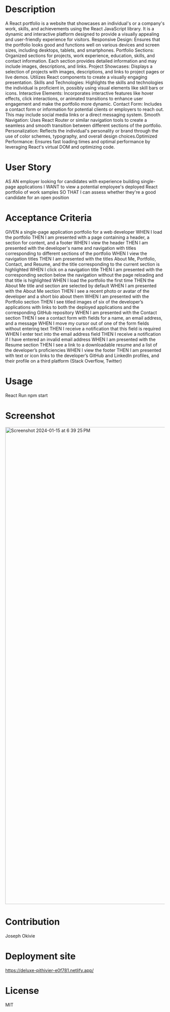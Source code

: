 # Description
A React portfolio is a website that showcases an individual's or a company's work, skills, and achievements using the React JavaScript library. It is a dynamic and interactive platform designed to provide a visually appealing and user-friendly experience for visitors. Responsive Design: Ensures that the portfolio looks good and functions well on various devices and screen sizes, including desktops, tablets, and smartphones. Portfolio Sections: Organized sections for projects, work experience, education, skills, and contact information. Each section provides detailed information and may include images, descriptions, and links. Project Showcases: Displays a selection of projects with images, descriptions, and links to project pages or live demos. Utilizes React components to create a visually engaging presentation. Skills and Technologies: Highlights the skills and technologies the individual is proficient in, possibly using visual elements like skill bars or icons. Interactive Elements: Incorporates interactive features like hover effects, click interactions, or animated transitions to enhance user engagement and make the portfolio more dynamic. Contact Form: Includes a contact form or information for potential clients or employers to reach out. This may include social media links or a direct messaging system. Smooth Navigation: Uses React Router or similar navigation tools to create a seamless and smooth transition between different sections of the portfolio. Personalization: Reflects the individual's personality or brand through the use of color schemes, typography, and overall design choices.Optimized Performance: Ensures fast loading times and optimal performance by leveraging React's virtual DOM and optimizing code.

# User Story 
AS AN employer looking for candidates with experience building single-page applications
I WANT to view a potential employee's deployed React portfolio of work samples
SO THAT I can assess whether they're a good candidate for an open position

# Acceptance Criteria
GIVEN a single-page application portfolio for a web developer
WHEN I load the portfolio
THEN I am presented with a page containing a header, a section for content, and a footer
WHEN I view the header
THEN I am presented with the developer's name and navigation with titles corresponding to different sections of the portfolio
WHEN I view the navigation titles
THEN I am presented with the titles About Me, Portfolio, Contact, and Resume, and the title corresponding to the current section is highlighted
WHEN I click on a navigation title
THEN I am presented with the corresponding section below the navigation without the page reloading and that title is highlighted
WHEN I load the portfolio the first time
THEN the About Me title and section are selected by default
WHEN I am presented with the About Me section
THEN I see a recent photo or avatar of the developer and a short bio about them
WHEN I am presented with the Portfolio section
THEN I see titled images of six of the developer’s applications with links to both the deployed applications and the corresponding GitHub repository
WHEN I am presented with the Contact section
THEN I see a contact form with fields for a name, an email address, and a message
WHEN I move my cursor out of one of the form fields without entering text
THEN I receive a notification that this field is required
WHEN I enter text into the email address field
THEN I receive a notification if I have entered an invalid email address
WHEN I am presented with the Resume section
THEN I see a link to a downloadable resume and a list of the developer’s proficiencies
WHEN I view the footer
THEN I am presented with text or icon links to the developer’s GitHub and LinkedIn profiles, and their profile on a third platform (Stack Overflow, Twitter) 

# Usage
React
Run npm start


# Screenshot
<img width="1509" alt="Screenshot 2024-01-15 at 6 39 25 PM" src="https://github.com/Joeokivie/React-Challenge-React-Portfolio/assets/138530272/8fb29481-cd7c-4ee4-b372-31af822636b2">

# Contribution 
Joseph Okivie 

# Deployment site
[
](https://deluxe-pithivier-e0f781.netlify.app/)https://deluxe-pithivier-e0f781.netlify.app/
# License
MIT


